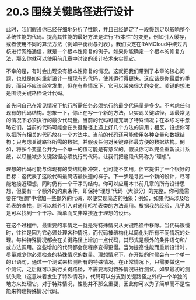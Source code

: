 # 20.3 围绕关键路径进行设计

此时，我们假设你已经仔细地分析了性能，并且已经确定了一段慢到足以影响整个系统性能的代码。提高其性能的最好方法是进行“根本性”的变更，例如引入缓存，或者使用不同的算法方法（例如平衡树与列表）。我们决定在RAMCloud中绕过内核进行网络通信，就是一个根本性修复的例子。如果你能确定一个根本的修复方法，那么你就可以使用前几章中讨论的设计技术来实现它。

不幸的是，有时会出现没有根本性修复的情况。这就把我们带到了本章的核心问题，也就是如何重新设计一段现有的代码，使其运行得更快。这应该是你最后的手段，而且不应该经常发生，但在有些情况下，它可以带来很大的变化。关键的想法是围绕关键路径设计代码。

首先问自己在常见情况下执行所需任务必须执行的最少代码量是多少。不考虑任何现有的代码结构。想象一下，你正在写一个新的方法，只实现关键路径，即最常见的情况下必须执行的最少代码量。当前的代码可能充满了特殊情况；在本练习中忽略它们。当前的代码可能会在关键路径上遇上好几个方法的调用；相反，设想你可以把所有相关的代码放在一个方法中。当前的代码还可能使用各种变量和数据结构；只考虑关键路径所需的数据，并假设任何对关键路径最方便的数据结构。例如，将多个变量合并为一个单一的值可能是有意义的。假设你可以完全重新设计系统，以尽量减少关键路径必须执行的代码。让我们把这段代码称为“理想”。

理想的代码可能与你现有的类结构相冲突，也可能不实用，但它提供了一个很好的目标：这代表了这段代码最简洁最快速的样子。下一步是寻找一个新的设计，尽可能地接近理想，同时仍有一个干净的结构。你可以应用本书前几章的所有设计思想，但要有一个额外的约束条件，即保持“理想”代码（大部分）的完整。你可能需要在“理想”中增加一些额外的代码，以便实现简洁的抽象；例如，如果代码涉及哈希表的查找，则可以额外引入对通用哈希表类的方法调用。根据我的经验，几乎总是可以找到一个干净、简单而又非常接近于理想的设计。

在这个过程中，最重要的事情之一就是将特殊情况从关键路径中移除。当代码很慢时，往往是因为它必须处理各种情况，而代码被结构化以简化对所有不同情况的处理。每种特殊情况都会在关键路径上增加一点代码，其形式是额外的条件语句和/或方法调用。这些增加的代码都会使程序变得更慢。当为提高性能而重新设计时，尽量减少你必须检查的特殊情况的数量。理想情况下，在开始的时候会有一个单一的`if`语句，通过一个测试来检测所有的特殊情况。在正常情况下，只需要做这一个测试，之后就可以执行关键路径，不需要再对特殊情况进行测试。如果最初的测试失败（这意味着发生了特殊情况），代码可以分支到关键路径之外的一个单独的地方来处理它。对于特殊情况，性能并不那么重要，因此你可以为了简单而不是性能来构建特殊情况代码。
